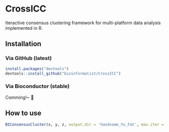 
<!-- README.md is generated from README.Rmd. Please edit that file -->
CrossICC
========

Iteractive consensus clustering framework for multi-platform data analysis implemented in R.

Installation
------------

### Via GitHub (latest)

``` r
install.packages("devtools")
devtools::install_github("bioinformatist/CrossICC")
```

### Via Bioconductor (stable)

Comming!~ :clap:

How to use
----------

``` r
BIConsensusCluster(x, y, z, output.dir = 'handsome_Yu_Fat', max.iter = 1)
```
